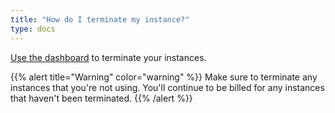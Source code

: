 ```yaml
---
title: "How do I terminate my instance?"
type: docs
---
```


[Use the dashboard](https://lambdalabs.com/cloud/dashboard/instances) to
terminate your instances.


{{% alert title="Warning" color="warning" %}}
Make sure to terminate any instances that you're not using. You'll continue to
be billed for any instances that haven't been terminated.
{{% /alert %}}
